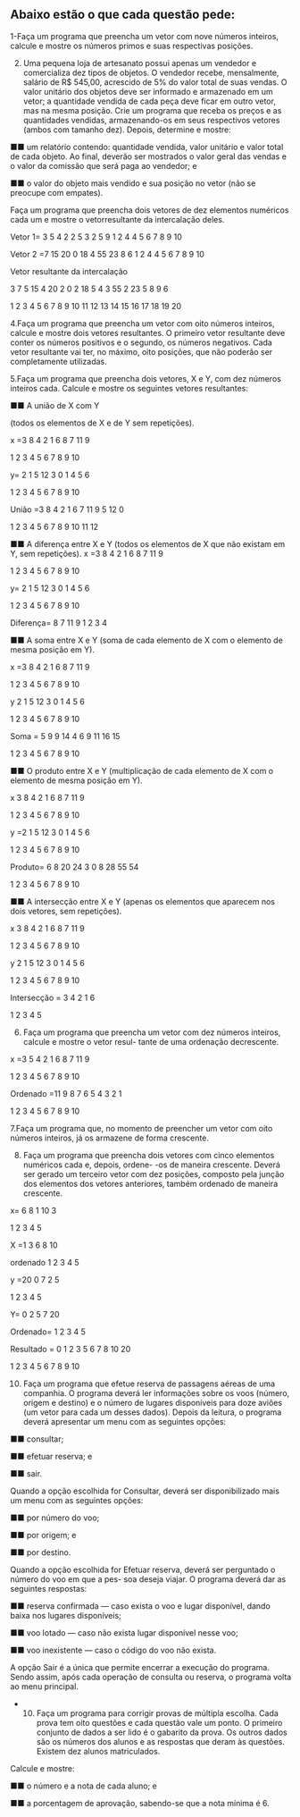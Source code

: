 ## Abaixo estão o que cada questão pede:

1-Faça um programa que preencha um vetor com nove números inteiros, calcule e mostre os números
primos e suas respectivas posições.

2. Uma pequena loja de artesanato possui apenas um vendedor e comercializa dez tipos de objetos. O
vendedor recebe, mensalmente, salário de R$ 545,00, acrescido de 5% do valor total de suas vendas.
O valor unitário dos objetos deve ser informado e armazenado em um vetor; a quantidade vendida de
cada peça deve ficar em outro vetor, mas na mesma posição. Crie um programa que receba os preços
e as quantidades vendidas, armazenando-os em seus respectivos vetores (ambos com tamanho dez).
Depois, determine e mostre:

■■ um relatório contendo: quantidade vendida, valor unitário e valor total de cada objeto. Ao final,
deverão ser mostrados o valor geral das vendas e o valor da comissão que será paga ao vendedor; e

■■ o valor do objeto mais vendido e sua posição no vetor (não se preocupe com empates).

Faça um programa que preencha dois vetores de dez elementos numéricos cada um e mostre o vetorresultante
da intercalação deles.

Vetor 1= 3 5 4 2 2 5 3 2 5 9
1 2 4 4 5 6 7 8 9 10

Vetor 2 =7 15 20 0 18 4 55 23 8 6
1 2 4 4 5 6 7 8 9 10

Vetor resultante da intercalação

3 7 5 15 4 20 2 0 2 18 5 4 3 55 2 23 5 8 9 6

1 2 3 4 5 6 7 8 9 10 11 12 13 14 15 16 17 18 19 20

4.Faça um programa que preencha um vetor com oito números inteiros, calcule e mostre dois vetores
resultantes. O primeiro vetor resultante deve conter os números positivos e o segundo, os números negativos. Cada vetor resultante vai ter, no máximo, oito posições, que não poderão ser completamente utilizadas.

5.Faça um programa que preencha dois vetores, X e Y, com dez números inteiros cada. Calcule e mostre
os seguintes vetores resultantes:

■■ A união de X com Y

(todos os elementos de X e de Y sem repetições).

x =3 8 4 2 1 6 8 7 11 9

1 2 3 4 5 6 7 8 9 10

y= 2 1 5 12 3 0 1 4 5 6

1 2 3 4 5 6 7 8 9 10

União =3 8 4 2 1 6 7 11 9 5 12 0

1 2 3 4 5 6 7 8 9 10 11 12

■■ A diferença entre X e Y
(todos os elementos de X que não existam em Y, sem repetições).
x =3 8 4 2 1 6 8 7 11 9

1 2 3 4 5 6 7 8 9 10

y= 2 1 5 12 3 0 1 4 5 6

1 2 3 4 5 6 7 8 9 10

Diferença= 8 7 11 9
1 2 3 4

■■ A soma entre X e Y
(soma de cada elemento de X com o elemento de mesma posição em Y).

x =3 8 4 2 1 6 8 7 11 9

1 2 3 4 5 6 7 8 9 10

y 2 1 5 12 3 0 1 4 5 6

1 2 3 4 5 6 7 8 9 10

Soma = 5 9 9 14 4 6 9 11 16 15

1 2 3 4 5 6 7 8 9 10

■■ O produto entre X e Y
(multiplicação de cada elemento de X com o elemento de mesma posição em Y).

x 3 8 4 2 1 6 8 7 11 9

1 2 3 4 5 6 7 8 9 10

y =2 1 5 12 3 0 1 4 5 6

1 2 3 4 5 6 7 8 9 10

Produto=
6 8 20 24 3 0 8 28 55 54

1 2 3 4 5 6 7 8 9 10

■■ A intersecção entre X e Y
(apenas os elementos que aparecem nos dois vetores, sem repetições).

x 3 8 4 2 1 6 8 7 11 9

1 2 3 4 5 6 7 8 9 10

y 2 1 5 12 3 0 1 4 5 6

1 2 3 4 5 6 7 8 9 10

Intersecção = 3 4 2 1 6

1 2 3 4 5


6. Faça um programa que preencha um vetor com dez números inteiros, calcule e mostre o vetor resul-
tante de uma ordenação decrescente.

x =3 5 4 2 1 6 8 7 11 9

1 2 3 4 5 6 7 8 9 10

Ordenado =11 9 8 7 6 5 4 3 2 1

1 2 3 4 5 6 7 8 9 10

7.Faça um programa que, no momento de preencher um vetor com oito números inteiros, já os armazene
de forma crescente.

8. Faça um programa que preencha dois vetores com cinco elementos numéricos cada e, depois, ordene-
-os de maneira crescente. Deverá ser gerado um terceiro vetor com dez posições, composto pela junção
dos elementos dos vetores anteriores, também ordenado de maneira crescente.

x= 6 8 1 10 3

1 2 3 4 5
   
X =1 3 6 8 10

ordenado 1 2 3 4 5

y =20 0 7 2 5

1 2 3 4 5

Y= 0 2 5 7 20

Ordenado= 1 2 3 4 5

Resultado = 0 1 2 3 5 6 7 8 10 20

1 2 3 4 5 6 7 8 9 10


 10. Faça um programa que efetue reserva de passagens aéreas de uma companhia. O programa deverá ler
informações sobre os voos (número, origem e destino) e o número de lugares disponíveis para doze
aviões (um vetor para cada um desses dados). Depois da leitura, o programa deverá apresentar um
menu com as seguintes opções:

■■ consultar;

■■ efetuar reserva; e

■■ sair.

 Quando a opção escolhida for Consultar, deverá ser disponibilizado mais um menu com as seguintes
opções:

■■ por número do voo;

■■ por origem; e

■■ por destino.

Quando a opção escolhida for Efetuar reserva, deverá ser perguntado o número do voo em que a pes-
soa deseja viajar. O programa deverá dar as seguintes respostas:

■■ reserva confirmada — caso exista o voo e lugar disponível, dando baixa nos lugares disponíveis;

■■ voo lotado — caso não exista lugar disponível nesse voo;

■■ voo inexistente — caso o código do voo não exista.

A opção Sair é a única que permite encerrar a execução do programa. Sendo assim, após cada operação
de consulta ou reserva, o programa volta ao menu principal.

- 10. Faça um programa para corrigir provas de múltipla escolha. Cada prova tem oito questões e cada questão vale um ponto. O primeiro conjunto de dados a ser lido é o gabarito da prova. Os outros dados são os números dos alunos e as respostas que deram às questões. Existem dez alunos matriculados.

Calcule e mostre:

■■ o número e a nota de cada aluno; e

■■ a porcentagem de aprovação, sabendo-se que a nota mínima é 6.
